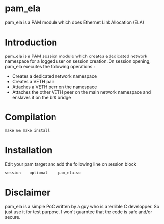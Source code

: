 # pam_ela
pam_ela is a PAM module which does Ethernet Link Allocation (ELA)

# Introduction
pam_ela is a PAM session module which creates a dedicated network namespace for a logged user on session creation. On session opening, pam_ela executes the following operations :
 * Creates a dedicated network namespace
 * Creates a VETH pair
 * Attaches a VETH peer on the namespace
 * Attaches the other VETH peer on the main network namespace and enslaves it on the br0 bridge
  
# Compilation

``` 
make && make install 
```

# Installation

Edit your pam target and add the following line on session block

```
session    optional     pam_ela.so
```

# Disclaimer
pam_ela is a simple PoC written by a guy who is a terrible C developper. So just use it for test purpose. I won't guarntee that the code is safe and/or secure.
